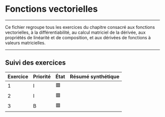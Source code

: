 # Fonctions vectorielles

---

Ce fichier regroupe tous les exercices du chapitre consacré aux fonctions vectorielles, à la différentiabilité, au calcul matriciel de la dérivée, aux propriétés de linéarité et de composition, et aux dérivées de fonctions à valeurs matricielles.

---

## Suivi des exercices

| Exercice                   | Priorité | État | Résumé synthétique |
|----------------------------|----------|------|---------------------|
| 1                          | I        | 🟥   |                     |
| 2                          | I        | 🟥   |                     |
| 3                          | B        | 🟥   |                     |